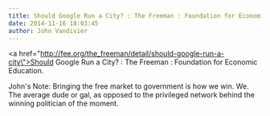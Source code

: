 ```yaml
---
title: Should Google Run a City? : The Freeman : Foundation for Economic Education
date: 2014-11-16 18:03:45
author: John Vandivier
---
```




<a href=\"http://fee.org/the_freeman/detail/should-google-run-a-city\">Should Google Run a City? : The Freeman : Foundation for Economic Education</a>.

John's Note: Bringing the free market to government is how we win. We. The average dude or gal, as opposed to the privileged network behind the winning politician of the moment.